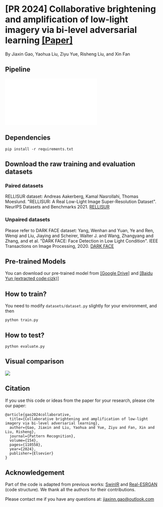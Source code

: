 # [PR 2024] Collaborative brightening and amplification of low-light imagery via bi-level adversarial learning [[Paper]](https://www.sciencedirect.com/science/article/pii/S0031320324003091)
By Jiaxin Gao, Yaohua Liu, Ziyu Yue, Risheng Liu, and Xin Fan

## Pipeline
![](./Figures/visual1.pdf)

## Dependencies
```
pip install -r requirements.txt
````

## Download the raw training and evaluation datasets
### Paired datasets 
RELLISUR dataset: Andreas Aakerberg, Kamal Nasrollahi, Thomas Moeslund. "RELLISUR: A Real Low-Light Image Super-Resolution Dataset". NeurIPS Datasets and Benchmarks 2021. [RELLISUR](https://vap.aau.dk/rellisur/)

### Unpaired datasets 
Please refer to DARK FACE dataset: Yang, Wenhan and Yuan, Ye and Ren, Wenqi and Liu, Jiaying and Scheirer, Walter J. and Wang, Zhangyang and Zhang, and et al. "DARK FACE: Face Detection in Low Light Condition". IEEE Transactions on Image Processing, 2020. [DARK FACE](https://flyywh.github.io/CVPRW2019LowLight/)

## Pre-trained Models 
You can download our pre-trained model from [[Google Drive]](https://drive.google.com/drive/folders/1m3t15rWw76IDDWJ0exLOe5P0uEnjk3zl?usp=drive_link) and [[Baidu Yun (extracted code:cjzk)]](https://pan.baidu.com/s/1fPLVgnZbdY1n75Flq54bMQ)

## How to train?
You need to modify ```datasets/dataset.py``` slightly for your environment, and then
```
python train.py  
```

## How to test?
```
python evaluate.py
```

## Visual comparison
![](./Figures/visural1.png)

## Citation
If you use this code or ideas from the paper for your research, please cite our paper:
```
@article{gao2024collaborative,
  title={Collaborative brightening and amplification of low-light imagery via bi-level adversarial learning},
  author={Gao, Jiaxin and Liu, Yaohua and Yue, Ziyu and Fan, Xin and Liu, Risheng},
  journal={Pattern Recognition},
  volume={154},
  pages={110558},
  year={2024},
  publisher={Elsevier}
}
```

## Acknowledgement
Part of the code is adapted from previous works: [SwinIR](https://github.com/JingyunLiang/SwinIR) and [Real-ESRGAN](https://github.com/xinntao/Real-ESRGAN) (code structure). We thank all the authors for their contributions.

Please contact me if you have any questions at: jiaxinn.gao@outlook.com

